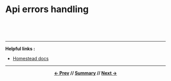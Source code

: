 # Api errors handling



<br>
<br>
<br>
<hr>

**Helpful links :**
* [Homestead docs](https://laravel.com/docs/5.5/homestead)

<hr>
<div align="center">

**[<- Prev](2_routes.md) // [Summary](../README.md) // [Next ->](../4_authentication.md)**

</div>